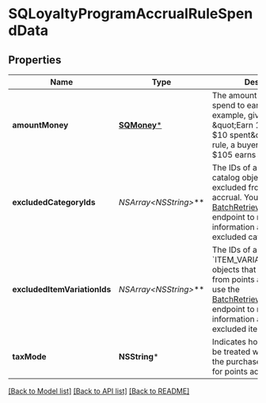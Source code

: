 # SQLoyaltyProgramAccrualRuleSpendData

## Properties
Name | Type | Description | Notes
------------ | ------------- | ------------- | -------------
**amountMoney** | [**SQMoney***](SQMoney.md) | The amount that buyers must spend to earn points.  For example, given an \&quot;Earn 1 point for every $10 spent\&quot; accrual rule, a buyer who spends $105 earns 10 points. | 
**excludedCategoryIds** | **NSArray&lt;NSString*&gt;*** | The IDs of any &#x60;CATEGORY&#x60; catalog objects that are excluded from points accrual.  You can use the [BatchRetrieveCatalogObjects](https://developer.squareup.com/reference/square_2023-10-18/catalog-api/batch-retrieve-catalog-objects) endpoint to retrieve information about the excluded categories. | [optional] 
**excludedItemVariationIds** | **NSArray&lt;NSString*&gt;*** | The IDs of any &#x60;ITEM_VARIATION&#x60; catalog objects that are excluded from points accrual.  You can use the [BatchRetrieveCatalogObjects](https://developer.squareup.com/reference/square_2023-10-18/catalog-api/batch-retrieve-catalog-objects) endpoint to retrieve information about the excluded item variations. | [optional] 
**taxMode** | **NSString*** | Indicates how taxes should be treated when calculating the purchase amount used for points accrual. | 

[[Back to Model list]](../README.md#documentation-for-models) [[Back to API list]](../README.md#documentation-for-api-endpoints) [[Back to README]](../README.md)


